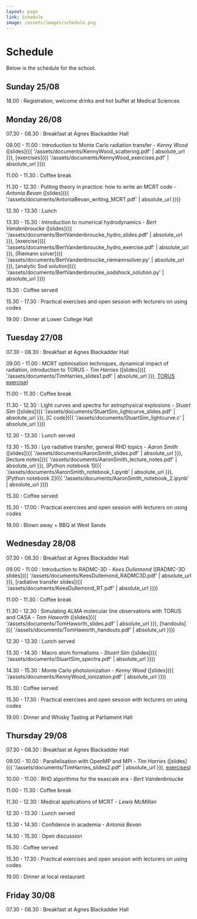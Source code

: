 ```yaml
---
layout: page
link: Schedule
image: /assets/images/schedule.png
---
```


# Schedule

Below is the schedule for the school.

## Sunday 25/08

18.00
: Registration, welcome drinks and hot buffet at Medical Sciences

## Monday 26/08

07.30 - 08.30
: Breakfast at Agnes Blackadder Hall

09.00 - 11.00
: Introduction to Monte Carlo radiation transfer - *Kenny Wood* ([slides]({{ '/assets/documents/KennyWood_scattering.pdf' | absolute_url }}), [exercises]({{ '/assets/documents/KennyWood_exercises.pdf' | absolute_url }}))

11.00 - 11.30
: Coffee break

11.30 - 12.30
: Putting theory in practice: how to write an MCRT code - *Antonia Bevan* ([slides]({{ '/assets/documents/AntoniaBevan_writing_MCRT.pdf' | absolute_url }}))

12.30 - 13.30
: Lunch

13.30 - 15.30
: Introduction to numerical hydrodynamics - *Bert Vandenbroucke* ([slides]({{ '/assets/documents/BertVandenbroucke_hydro_slides.pdf' | absolute_url }}), [exercise]({{ '/assets/documents/BertVandenbroucke_hydro_exercise.pdf' | absolute_url }}), [Riemann solver]({{ '/assets/documents/BertVandenbroucke_riemannsolver.py' | absolute_url }}), [analytic Sod solution]({{ '/assets/documents/BertVandenbroucke_sodshock_solution.py' | absolute_url }}))

15.30
: Coffee served

15.30 - 17.30
: Practical exercises and open session with lecturers on using codes

19.00
: Dinner at Lower College Hall

## Tuesday 27/08

07.30 - 08.30
: Breakfast at Agnes Blackadder Hall

09.00 - 11.00
: MCRT optimisation techniques, dynamical impact of radiation, introduction to TORUS - *Tim Harries* ([slides]({{ '/assets/documents/TimHarries_slides1.pdf' | absolute_url }}), [TORUS exercise](https://drive.google.com/drive/folders/1E9vxwux5bsbfja6f11DTUoyvS9j9Teit))

11.00 - 11.30
: Coffee break

11.30 - 12.30
: Light curves and spectra for astrophysical explosions - *Stuart Sim* ([slides]({{ '/assets/documents/StuartSim_lightcurve_slides.pdf' | absolute_url }}), [C code]({{ '/assets/documents/StuartSim_lightcurve.c' | absolute_url }}))

12.30 - 13.30
: Lunch served

13.30 - 15.30
: Ly&alpha; radiative transfer, general RHD topics - *Aaron Smith* ([slides]({{ '/assets/documents/AaronSmith_slides.pdf' | absolute_url }}), [lecture notes]({{ '/assets/documents/AaronSmith_lecture_notes.pdf' | absolute_url }}), [Python notebook 1]({{ '/assets/documents/AaronSmith_notebook_1.ipynb' | absolute_url }}), [Python notebook 2]({{ '/assets/documents/AaronSmith_notebook_2.ipynb' | absolute_url }}))

15.30
: Coffee served

15.30 - 17.00
: Practical exercises and open session with lecturers on using codes

18.00
: Blown away + BBQ at West Sands

## Wednesday 28/08

07.30 - 08.30
: Breakfast at Agnes Blackadder Hall

09.00 - 11.00
: Introduction to RADMC-3D - *Kees Dullemond* ([RADMC-3D slides]({{ '/assets/documents/KeesDullemond_RADMC3D.pdf' | absolute_url }}), [radiative transfer slides]({{ '/assets/documents/KeesDullemond_RT.pdf' | absolute_url }}))

11.00 - 11.30
: Coffee break

11.30 - 12.30
: Simulating ALMA molecular line observations with TORUS and CASA - *Tom Haworth* ([slides]({{ '/assets/documents/TomHaworth_slides.pdf' | absolute_url }}), [handouts]({{ '/assets/documents/TomHaworth_handouts.pdf' | absolute_url }}))

12.30 - 13.30
: Lunch served

13.30 - 14.30
: Macro atom formalisms - *Stuart Sim* ([slides]({{ '/assets/documents/StuartSim_spectra.pdf' | absolute_url }}))

14.30 - 15.30
: Monte Carlo photoionization - *Kenny Wood* ([slides]({{ '/assets/documents/KennyWood_ionization.pdf' | absolute_url }}))

15.30
: Coffee served

15.30 - 17.30
: Practical exercises and open session with lecturers on using codes

19.00
: Dinner and Whisky Tasting at Parliament Hall

## Thursday 29/08

07.30 - 08.30
: Breakfast at Agnes Blackadder Hall

09.00 - 10.00
: Parallelisation with OpenMP and MPI - *Tim Harries* ([slides]({{ '/assets/documents/TimHarries_slides2.pdf' | absolute_url }}), [exercises](https://drive.google.com/drive/folders/1E9vxwux5bsbfja6f11DTUoyvS9j9Teit))

10.00 - 11.00
: RHD algorithms for the exascale era - *Bert Vandenbroucke*

11.00 - 11.30
: Coffee break

11.30 - 12.30
: Medical applications of MCRT - *Lewis McMillan*

12.30 - 13.30
: Lunch served

13.30 - 14.30
: Confidence in academia - *Antonia Bevan*

14.30 - 15.30
: Open discussion

15.30
: Coffee served

15.30 - 17.30
: Practical exercises and open session with lecturers on using codes

19.00
: Dinner at local restaurant

## Friday 30/08

07.30 - 08.30
: Breakfast at Agnes Blackadder Hall
